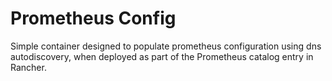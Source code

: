 # Prometheus Config

Simple container designed to populate prometheus configuration using dns autodiscovery, when deployed as part of the Prometheus catalog entry in Rancher.

